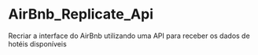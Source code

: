 # AirBnb_Replicate_Api
Recriar a interface do AirBnb utilizando uma API para receber os dados de hotéis disponíveis
